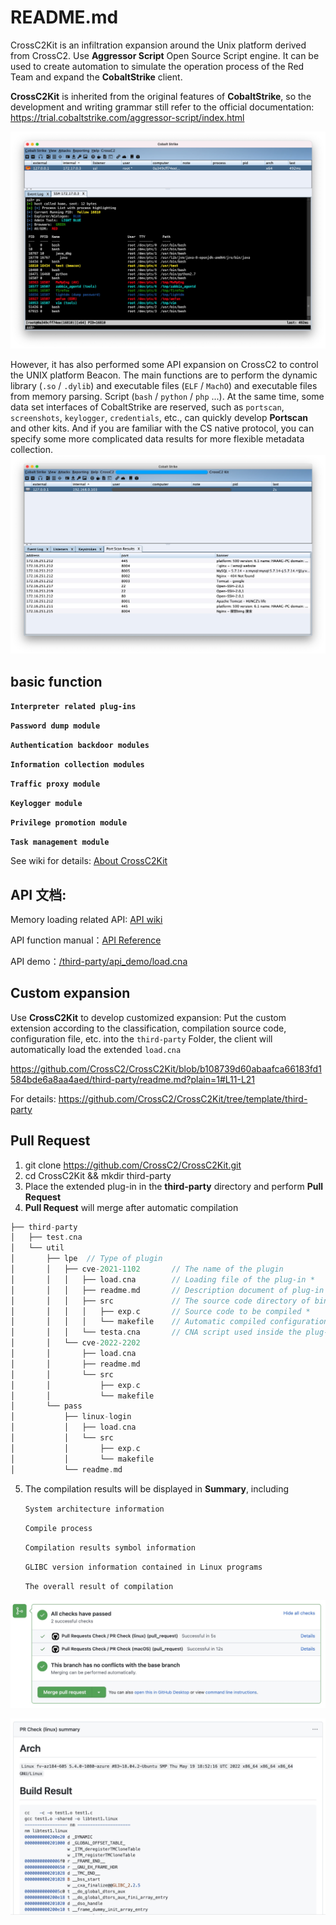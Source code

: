 # README.md

CrossC2Kit is an infiltration expansion around the Unix platform derived from CrossC2. Use **Aggressor Script** Open Source Script engine. It can be used to create automation to simulate the operation process of the Red Team and expand the **CobaltStrike** client.

**CrossC2Kit** is inherited from the original features of **CobaltStrike**, so the development and writing grammar still refer to the official documentation: https://trial.cobaltstrike.com/aggressor-script/index.html


![](media/16295280892271/16295284817531.jpg)

However, it has also performed some API expansion on CrossC2 to control the UNIX platform Beacon. The main functions are to perform the dynamic library (`.so` / `.dylib`) and executable files (`ELF` / `MachO`) and executable files from memory parsing. Script (`bash` / `python` / `php` ...). At the same time, some data set interfaces of CobaltStrike are reserved, such as
`portscan`, `screenshots`, `keylogger`, `credentials`, etc., can quickly develop **Portscan** and other kits. And if you are familiar with the CS native protocol, you can specify some more complicated data results for more flexible metadata collection.
![](media/15854585486601/15854593957704.jpg)

## basic function

**`Interpreter related plug-ins`**
    
**`Password dump module`**

**`Authentication backdoor modules`**

**`Information collection modules`**

**`Traffic proxy module`**

**`Keylogger module`**

**`Privilege promotion module`**

**`Task management module`**

See wiki for details: [About CrossC2Kit](https://github.com/CrossC2/CrossC2Kit/wiki/About-CrossC2-Kit)

## API 文档: 

Memory loading related API: [API wiki](https://gloxec.github.io/CrossC2/zh_cn/api)

API function manual：[API Reference](https://github.com/CrossC2/CrossC2Kit/wiki/API-Reference)

API demo：[/third-party/api_demo/load.cna](https://github.com/CrossC2/CrossC2Kit/blob/e5bcf1a60a829c80bf7cc139841c6ccac968a43b/third-party/api_demo/load.cna)

## Custom expansion

Use **CrossC2Kit** to develop customized expansion:
Put the custom extension according to the classification, compilation source code, configuration file, etc. into the `third-party` Folder, the client will automatically load the extended `load.cna`

https://github.com/CrossC2/CrossC2Kit/blob/b108739d60abaafca66183fd1584bde6a8aa4aed/third-party/readme.md?plain=1#L11-L21

For details: https://github.com/CrossC2/CrossC2Kit/tree/template/third-party


## Pull Request

1. git clone https://github.com/CrossC2/CrossC2Kit.git
2. cd CrossC2Kit && mkdir third-party
3. Place the extended plug-in in the **third-party** directory and perform **Pull Request**
4. **Pull Request** will merge after automatic compilation




```c
├── third-party
│   ├── test.cna
│   └── util
│       ├── lpe  // Type of plugin
│       │   ├── cve-2021-1102       // The name of the plugin
│       │   │   ├── load.cna        // Loading file of the plug-in *
│       │   │   ├── readme.md       // Description document of plug-in
│       │   │   ├── src             // The source code directory of binary components in the plugin
│       │   │   │   ├── exp.c       // Source code to be compiled *
│       │   │   │   └── makefile    // Automatic compiled configuration file *
│       │   │   └── testa.cna       // CNA script used inside the plug-in
│       │   └── cve-2022-2202
│       │       ├── load.cna
│       │       ├── readme.md
│       │       └── src
│       │           ├── exp.c
│       │           └── makefile
│       └── pass
│           ├── linux-login
│           │   ├── load.cna
│           │   └── src
│           │       ├── exp.c
│           │       └── makefile
│           └── readme.md
```

5. The compilation results will be displayed in **Summary**, including
    
    `System architecture information`
    
    `Compile process`
    
    `Compilation results symbol information`
    
    `GLIBC version information contained in Linux programs`
    
    `The overall result of compilation` 
    
![](media/16295280892271/16547563992094.jpg)

![](media/16295280892271/16547565084907.jpg)



